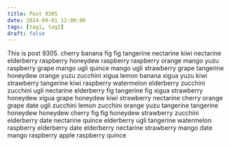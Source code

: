 ```yaml
---
title: Post 9305
date: 2024-09-01 12:00:00
tags: [tag1, tag2]
draft: false
---
```

This is post 9305.
cherry
banana
fig
fig
tangerine
nectarine
kiwi
nectarine
elderberry
raspberry
honeydew
raspberry
raspberry
orange
mango
yuzu
raspberry
grape
mango
ugli
quince
mango
ugli
strawberry
grape
tangerine
honeydew
orange
yuzu
zucchini
xigua
lemon
banana
xigua
yuzu
kiwi
strawberry
tangerine
kiwi
raspberry
watermelon
elderberry
zucchini
zucchini
ugli
nectarine
elderberry
fig
tangerine
fig
xigua
strawberry
honeydew
xigua
grape
honeydew
kiwi
strawberry
nectarine
cherry
orange
grape
date
ugli
zucchini
lemon
zucchini
orange
yuzu
tangerine
tangerine
honeydew
honeydew
cherry
fig
fig
honeydew
strawberry
zucchini
elderberry
date
nectarine
quince
elderberry
ugli
tangerine
watermelon
raspberry
elderberry
date
elderberry
nectarine
strawberry
mango
date
mango
raspberry
apple
raspberry
quince
